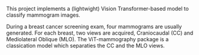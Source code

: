 This project implements a (lightwight) Vision Transformer-based model to classify mammogram images.

During a breast cancer screening exam, four mammograms are usually generated. 
For each breast, two views are acquired, Craniocaudal (CC) and Mediolateral Oblique (MLO). 
The ViT-mammography package is a classication model which separaties the CC and the MLO views.
